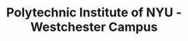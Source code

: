 ---
layout: repo
title: "Polytechnic Institute of NYU - Westchester Campus"
id: 20250
permalink: repos/20250/
---
